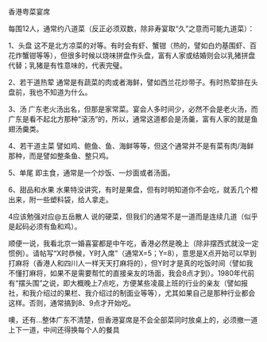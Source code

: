 香港粤菜宴席

每围12人，通常约八道菜（反正必须双数，除非寿宴取“久”之意而可能九道菜）：

1、头盘
这不是北方凉菜的对等。有时会有虾、蟹钳（热的，譬如白灼基围虾、百花炸蟹钳等等），但很多时候以烧味拼盘作头盘，富有人家或结婚则会以乳猪拼盘代替；乳猪是有性意味的，代表完璧。

2、若干道热荤
通常是有蔬菜的肉或者海鲜，譬如西兰花炒带子。有时热荤排在头盘前，我也不知道为什么。

3、汤
广东老火汤出名，但那是家常菜。宴会人多时间少，必然不会是老火汤，而广东是看不起北方那种“滚汤”的，所以，通常这道都会是汤羹，富有人家的就是鱼翅汤羹类。

4、若干道主菜
譬如鸡、鲍鱼、鱼、海鲜等等，但这个通常并不是有菜有肉/海鲜那种，而是譬如整条鱼、整只鸡。

5、单尾
即主食，通常是一个炒饭、一炒面或者汤面。

6、甜品和水果
水果特没讲究，有时是果盘，但有时明知道你不会吃，就丢几个橙出来，附一些塑料袋，给人拿走。

4应该勉强对应@五岳散人 说的硬菜，但我们的通常不是一道而是连续几道（似乎是起码必须有鱼和鸡）。 

顺便一说，我看北京一婚喜宴都是中午吃，香港必然是晚上（除非摆西式就没一定惯例）。请帖写“X时恭候，Y时入席”（通常X=5；Y=8），意思是X点开始可以早到打麻将（香港人和四川人一样天天打麻将的），但Y时才是真的吃饭时间（譬如我不懂打麻将，如果不是需要帮忙的直接亲友的场面，我会8点才到）。1980年代前有“摆头围”之说，即大概晚上7点吃，方便某些凌晨上班的行业的亲友（譬如报社，和我介绍过的果栏、我介绍过的制面业等等），尤其如果自己是那种行业都会这样。否则，通常搞到8、9点才开始吃。

噢，还有…整体广东不清楚，但香港宴席是不会全部菜同时放桌上的，必须撤一道上下一道，中间还得换每个人的餐具
